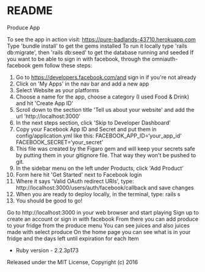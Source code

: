 # README
Produce App

To see the app in action visit: https://pure-badlands-43710.herokuapp.com
Type 'bundle install' to get the gems installed
To run it locally type 'rails db:migrate', then 'rails db:seed' to get the database running and seeded
If you want to be able to sign in with facebook, through the omniauth-facebook gem follow these steps:
  1. Go to https://developers.facebook.com/and sign in if you're not already
  2. Click on 'My Apps' in the nav bar and add a new app
  3. Select Website as your platforms
  4. Choose a name for the app, choose a category (I used Food & Drink) and hit 'Create App ID'
  5. Scroll down to the section title 'Tell us about your website' and add the url 'http://localhost:3000'
  6. In the next steps section, click 'Skip to Developer Dashboard'
  7. Copy your Facebook App ID and Secret and put them in config/application.yml like this:
     FACEBOOK_APP_ID=‘your_app_id'
     FACEBOOK_SECRET=‘your_secret'
  8. This file was created by the Figaro gem and will keep your secrets safe by putting them in your gitignore file. That way they won't be pushed to git.
  8. In the sidebar menu on the left under Products, click 'Add Product'
  9. Form here hit 'Get Started' next to Facebook login
  10. Where it says 'Valid OAuth redirect URIs', type: http://localhost:3000/users/auth/facebook/callback and save changes
  11. When you are ready to deploy locally, in the terminal, type: rails s
  12. You should be good to go!

Go to http://localhost:3000 in your web browser and start playing
Sign up to create an account or sign in with facebook
From there you can add produce to your fridge from the produce menu
You can see juices and also juices made with select produce
On the home page you can see what is in your fridge and the days left until expiration for each Item


* Ruby version - 2.2.3p173

Released under the MIT License, Copyright (c) 2016
